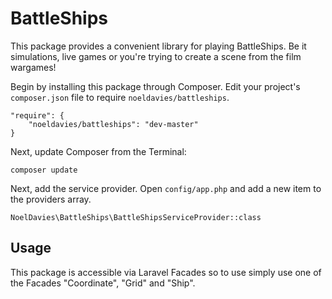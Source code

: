 # BattleShips

This package provides a convenient library for playing BattleShips. Be it simulations, live games or you're trying to create a scene from the film wargames!

Begin by installing this package through Composer. Edit your project's `composer.json` file to require `noeldavies/battleships`.

    "require": {
        "noeldavies/battleships": "dev-master"
    }

Next, update Composer from the Terminal:

    composer update

Next, add the service provider. Open `config/app.php` and add a new item to the providers array.

    NoelDavies\BattleShips\BattleShipsServiceProvider::class


## Usage

This package is accessible via Laravel Facades so to use simply use one of the Facades "Coordinate", "Grid" and "Ship".